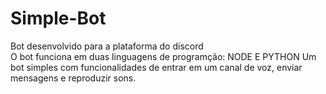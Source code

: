 # Simple-Bot
Bot desenvolvido para a plataforma do discord  
O bot funciona em duas linguagens de programção: NODE E PYTHON
Um bot simples com funcionalidades de entrar em um canal de voz, enviar mensagens e reproduzir sons.
